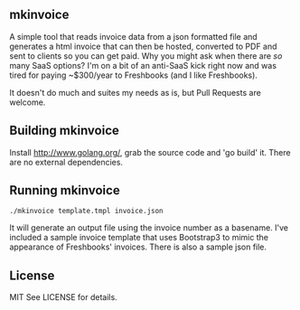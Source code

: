 ## mkinvoice

A simple tool that reads invoice data from a json formatted file and generates a html invoice that can then be hosted, converted to PDF and sent to clients so you can get paid.  Why you might ask when there are *so* many SaaS options? I'm on a bit of an anti-SaaS kick right now and was tired for paying ~$300/year to Freshbooks (and I like Freshbooks).

It doesn't do much and suites my needs as is, but Pull Requests are welcome.

## Building mkinvoice

Install http://www.golang.org/, grab the source code and 'go build' it.  There are no external dependencies.

## Running mkinvoice

    ./mkinvoice template.tmpl invoice.json

It will generate an output file using the invoice number as a basename. I've included a sample invoice template that uses Bootstrap3 to mimic the appearance of Freshbooks' invoices.  There is also a sample json file.

## License

MIT See LICENSE for details.



